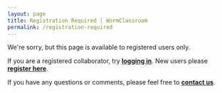 ```yaml
---
layout: page
title: Registration Required | WormClassroom
permalink: /registration-required
---
```

<div class="node">

<div class="content">

We're sorry, but this page is available to registered users only.

If you are a registered collaborator, try **[logging
in](http://microscopy.wisc.edu/user)**. New users please **[register
here](http://microscopy.wisc.edu/user/register)**.

If you have any questions or comments, please feel free to **[contact
us](http://microscopy.wisc.edu/contact)**.

</div>

</div>
